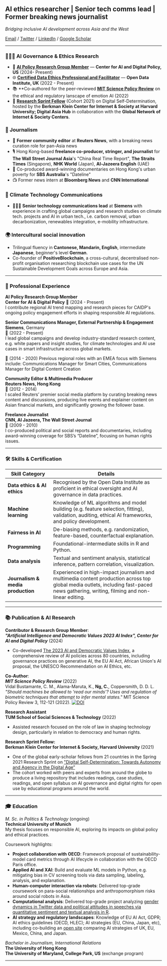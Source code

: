 
## AI ethics researcher | Senior tech comms lead | Former breaking news journalist

_Bridging inclusive AI development across Asia and the West_

[Email](mailto:carmen.ng@tum.de) / [Twitter](https://twitter.com/i/flow/login?redirect_after_login=%2Fcarmen_ngkaman) / [LinkedIn](https://www.linkedin.com/in/ngcarmen/) / [Google Scholar](https://scholar.google.com/citations?user=CRGNIPgAAAAJ&hl=en#d=gsc_md_cod&t=1714929260684&u=%2Fcitations%3Fview_op%3Dlist_suggested_coauthors%26hl%3Den%26json%3D%26user%3DCRGNIPgAAAAJ%23t%3Dgsc_cod_sugg) 

---

### 👩🏼‍💻 AI Governance & Ethics Research

- 🤖 [**AI Policy Research Group Member**](https://www.linkedin.com/company/center-for-ai-and-digital-policy/mycompany/) — **Center for AI and Digital Policy, US** (2024- Present)
- 🌐 **[Certified Data Ethics Professional and Facilitator](https://theodi.org/profile/carmen-ng/)** — **Open Data Institute, UK** (2022 - Present)
- 📚 **Co-authored for the peer-reviewed [**MIT Science Policy Review**](https://sciencepolicyreview.org/2022/07/mitspr-191618003010/) on the ethical and regulatory lanscape of emotion AI (2022)
- 📝 [**Research Sprint Fellow**](https://cyber.harvard.edu/story/2021-03/research-sprint-examines-digital-self-determination-increasingly-interconnected-world) (Cohort 2021) on Digital Self-Determination, hosted by the **Berkman Klein Center for Internet & Society at Harvard University; Digital Asia Hub** in collaboration with the **Global Network of Internet & Society Centers**.

### 🎥 Journalism
- 📝 **Former community editor** at **Reuters News**, with a breaking news curation role for pan-Asia news
- 🎙️ Hong Kong-based **freelance co-producer, stringer, and journalist** for **The Wall Street Journal Asia**'s "China Real Time Report", **The Straits Times** (Singapore), **NHK World** (Japan), **Al-Jazeera English** (UAE)
- 🎥 Co-produced award-winning documentaries on Hong Kong's urban poverty for **SBS Australia**'s "Dateline"
- 📺 Former news intern at **Bloomberg News** and **CNN International**
  
### 📱 Climate Technology Communications
- 👩🏼‍💻 **Senior technology communications lead** at **Siemens** with experience in crafting global campaigns and research studies on climate tech. projects and AI in urban tech., i.e. carbon removal, urban decarbonization, renewables integration, e-mobility infrastructure.
  
### 🌍 Intercultural social innovation
- Trilingual fluency in **Cantonese, Mandarin, English**, intermediate **Japanese**, beginner's level **German**.
- Co-founder of **PositiveBlockchain**, a cross-cultural, decentralised non-profit organisation researching blockchain use cases for the UN Sustainable Development Goals across Europe and Asia.


---


### 💼 Professional Experience

**AI Policy Research Group Member**  
**Center for AI & Digital Policy**
📅 (2024 - Present)  
I contribute regional AI trend mapping and research pieces for CAIDP's ongoing policy engagement efforts in shaping responsible AI regulations.

**Senior Communications Manager, External Partnership & Engagement**  
**Siemens**, Germany  
📅 (2022 - Present)  
I lead global campaigns and develop industry-standard research content, e.g. white papers and insight studies, for climate technologies and AI use cases in smart infrastructure across global markets.

📅 (2014 - 2020) Previous regional roles with an EMEA focus with Siemens include: Communications Manager for Smart Cities, Communications Manager for Digital Content Creation 

**Community Editor & Multimedia Producer**  
**Reuters News, Hong Kong**  
📅 (2012 - 2014)  
I scaled Reuters’ premier social media platform by curating breaking news content and discussions, producing live events and explainer content on Asian financial markets, and significantly growing the follower base.

**Freelance Journalist**  
**CNN, Al Jazeera, The Wall Street Journal**  
📅 (2009 - 2010)  
I co-produced political and social reports and documentaries, including award-winning coverage for SBS’s “Dateline”, focusing on human rights issues.

---

### 🛠 Skills & Certification

| Skill Category                | Details                                  |
|-------------------------------|------------------------------------------|
| **Data ethics & AI ethics** | Recognised by the Open Data Institute as proficient in ethical oversight and AI governance in data practices. |
| **Machine learning**   | Knowledge of ML algorithms and model building (e.g. feature selection, fitting), validation, auditing, ethical AI frameworks, and policy development. |
| **Fairness in AI**   | De-biasing methods, e.g. randomization, feature-based, counterfactual explanation. |
| **Programming**   | Foundational-intermediate skills in R and Python. |
| **Data analysis**   | Textual and sentiment analysis, statistical inference, pattern correlation, visualization. |
| **Journalism & media production** | Experienced in high-impact journalism and multimedia content production across top global media outlets, including fast-paced news gathering, writing, filming and non-linear editing. |

---

### 📚 Publication & AI Research

**Contributor & Research Group Member**:  
_**"Artificial Intelligence and Democratic Values 2023 AI Index", Center for AI and Digital Policy**_ (2024)
- Co-developed [The 2023 AI and Democratic Values Index](http://www.caidp.org/reports/aidv-2023), a comprehensive review of AI policies across 80 countries, including governance practices on generative AI, the EU AI Act, African Union's AI proposal, the UNESCO Recommendation on AI Ethics, etc. 

**Co-Author**:  
_**MIT Science Policy Review**_ (2022)  
Vidal Bustamante, C. M., Alama-Maruta, K., **Ng, C.**, Coppersmith, D. D. L. _"Should machines be allowed to ‘read our minds’? Uses and regulation of biometric techniques that attempt to infer mental states."_ MIT Science Policy Review 3, 112-121 (2022). [![DOI](https://img.shields.io/badge/DOI-10.38105/spr.qy2iibrk72-blue.svg)](https://doi.org/10.38105/spr.qy2iibrk72)

**Research Assistant**  
**TUM School of Social Sciences & Technology** (2022) 
- Assisted research focused on the role of law in shaping technology design, particularly in relation to democracy and human rights.

**Research Sprint Fellow:**  
**Berkman Klein Center for Internet & Society, Harvard University**  (2021)
- One of the global early-scholar fellows from 21 countries in the Spring 2021 Research Sprint on ["Digital Self-Determination: Towards Autonomy and Agency in the Digital Age”](https://cyber.harvard.edu/story/2021-03/research-sprint-examines-digital-self-determination-increasingly-interconnected-world)
- The cohort worked with peers and experts from around the globe to produce a living repository that includes readings, case studies, readings, and open syllabus on AI governance and digital rights for open use by educational programs around the world.


---


### 🎓 Education

*M. Sc. in Politics & Technology* (ongoing)  
**Technical University of Munich**  
My thesis focuses on responsible AI, exploring its impacts on global policy and ethical practices.

Coursework highlights: 
- **Project collaboration with OECD**: Framework proposal of sustainability-model card metrics through AI lifecycle in collaboration with the OECD Paris office.
- **Applied AI and XAI**: Build and evaluate ML models in Python, e.g. mitigating bias in CV screening tools via data sampling, labeling, analysis, and explanation.
- **Human-computer interaction via robots**: Delivered top-grade coursework on para-social relationships and anthropomorphism risks around social robots in Asia.
- **Computational analysis**: Delivered top-grade project analyzing [gender dynamics in Twitter data and political attitudes in speeches via quantitative sentiment and textual analysis in R](https://drive.google.com/file/d/1ibqPjNrFAcBQ39tpZyjABdiTuI0nwXr-/view).
- **AI strategy and regulatory landscapes**: Knowledge of EU AI Act, GDPR; AI ethics guidelines (OECD, HLEC); AI strategies (EU, China, Japan, etc), including co-building an [open site](https://yufufi.github.io/tum_aipolicy/#/0/sum) comparing AI strategies of UK, EU, Mexico, China, and Japan.


*Bachelor in Journalism, International Relations*  
**The University of Hong Kong**  
**The University of Maryland, College Park, US** (exchange program)

---

